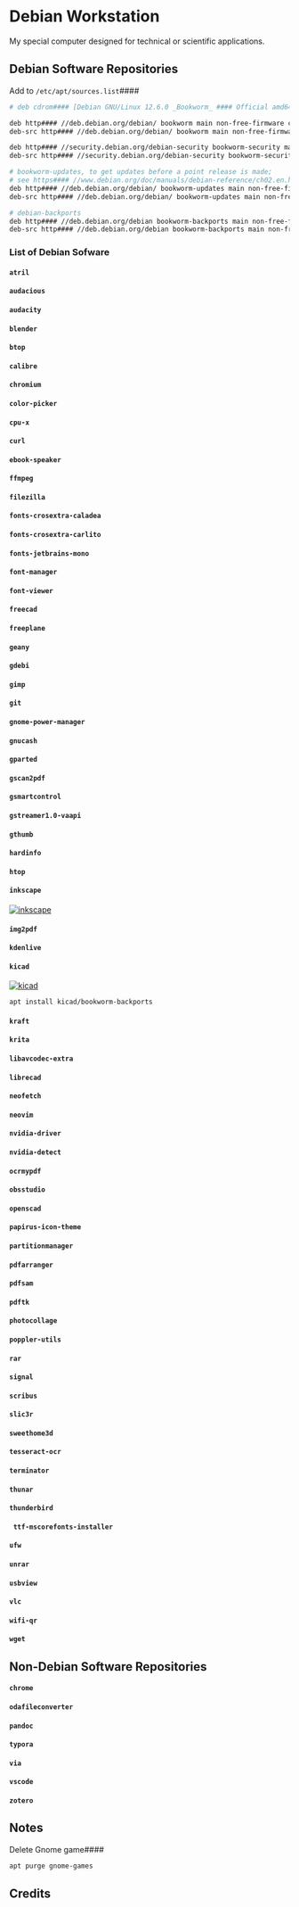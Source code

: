 # Debian Workstation

My special computer designed for technical or scientific applications.

## Debian Software Repositories

Add to `/etc/apt/sources.list`#### 

```bash
# deb cdrom#### [Debian GNU/Linux 12.6.0 _Bookworm_ #### Official amd64 DVD Binary-1 with firmware 20240629-10#### 19]/ bo>

deb http#### //deb.debian.org/debian/ bookworm main non-free-firmware contrib non-free
deb-src http#### //deb.debian.org/debian/ bookworm main non-free-firmware contrib non-free

deb http#### //security.debian.org/debian-security bookworm-security main non-free-firmware contrib non-free
deb-src http#### //security.debian.org/debian-security bookworm-security main non-free-firmware contrib non-free

# bookworm-updates, to get updates before a point release is made;
# see https#### //www.debian.org/doc/manuals/debian-reference/ch02.en.html#_updates_and_backports
deb http#### //deb.debian.org/debian/ bookworm-updates main non-free-firmware contrib non-free
deb-src http#### //deb.debian.org/debian/ bookworm-updates main non-free-firmware contrib non-free

# debian-backports
deb http#### //deb.debian.org/debian bookworm-backports main non-free-firmware contrib non-free
deb-src http#### //deb.debian.org/debian bookworm-backports main non-free-firmware contrib non-free
```
### List of Debian Sofware

#### `atril`
#### `audacious`
#### `audacity`
#### `blender`
#### `btop`
#### `calibre`
#### `chromium`
#### `color-picker`
#### `cpu-x`
#### `curl`
#### `ebook-speaker`
#### `ffmpeg`
#### `filezilla`
#### `fonts-crosextra-caladea`
#### `fonts-crosextra-carlito`
#### `fonts-jetbrains-mono`
#### `font-manager`
#### `font-viewer`
#### `freecad`
#### `freeplane`
#### `geany`
#### `gdebi`
#### `gimp`
#### `git`
#### `gnome-power-manager`
#### `gnucash`
#### `gparted`
#### `gscan2pdf`
#### `gsmartcontrol`
#### `gstreamer1.0-vaapi`
#### `gthumb`
#### `hardinfo`
#### `htop`
#### `inkscape`
[![inkscape](https://img.shields.io/debian/v/inkscape/bookworm?style=for-the-badge&logo=debian&logoColor=c70036&label=inkscape&color=c70036 "vector-based drawing program")](https://packages.debian.org/bookworm/inkscape)

#### `img2pdf` 
#### `kdenlive`
#### `kicad`
[![kicad](https://img.shields.io/debian/v/kicad/bookworm-backports?style=for-the-badge&logo=debian&logoColor=c70036&label=kicad&color=c70036 "Electronic schematic and PCB design software.")](https://packages.debian.org/bookworm-backports/kicad)

```bash
apt install kicad/bookworm-backports
```
#### `kraft`
#### `krita`
#### `libavcodec-extra`
#### `librecad`
#### `neofetch`
#### `neovim`
#### `nvidia-driver`
#### `nvidia-detect`
#### `ocrmypdf`
#### `obsstudio`
#### `openscad`
#### `papirus-icon-theme`
#### `partitionmanager`
#### `pdfarranger`
#### `pdfsam`
#### `pdftk`
#### `photocollage`
#### `poppler-utils`
#### `rar`
#### `signal`
#### `scribus`
#### `slic3r`
#### `sweethome3d`
#### `tesseract-ocr`
#### `terminator`
#### `thunar`
#### `thunderbird`
#### ` ttf-mscorefonts-installer`
#### `ufw`
#### `unrar`
#### `usbview`
#### `vlc`
#### `wifi-qr`
#### `wget`

## Non-Debian Software Repositories

#### `chrome`
#### `odafileconverter`
#### `pandoc`
#### `typora`
#### `via`
#### `vscode`
#### `zotero`

## Notes

Delete Gnome game#### 

```bash
apt purge gnome-games
```

## Credits

